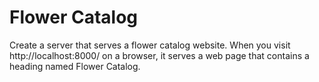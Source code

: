 # Flower Catalog

Create a server that serves a flower catalog website. When you visit http://localhost:8000/ on a browser, it serves a web page that contains a heading named Flower Catalog.
